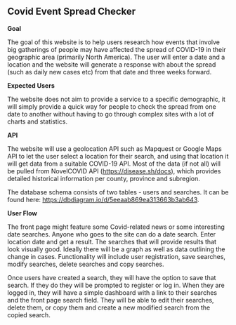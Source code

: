 ## Covid Event Spread Checker

**Goal**

The goal of this website is to help users research how events that involve big gatherings of people may have affected the spread of COVID-19 in their geographic area (primarily North America). The user will enter a date and a location and the website will generate a response with about the spread (such as daily new cases etc) from that date and three weeks forward. 

**Expected Users**

The website does not aim to provide a service to a specific demographic, it will simply provide a quick way for people to check the spread from one date to another without having to go through complex sites with a lot of charts and statistics. 


**API**

The website will use a geolocation API such as Mapquest or Google Maps API to let the user select a location for their search, and using that location it will get data from a suitable COVID-19 API. Most of the data (if not all) will be pulled from NovelCOVID API (https://disease.sh/docs), which provides detailed historical information per county, province and subregion. 

The database schema consists of two tables - users and searches. It can be found here: https://dbdiagram.io/d/5eeaab869ea313663b3ab643.


**User Flow**

The front page might feature some Covid-related news or some interesting date searches. Anyone who goes to the site can do a date search. Enter location date and get a result. The searches that will provide results that look visually good. Ideally there will be a graph as well as data outlining the change in cases. Functionality will include user registration, save searches, modify searches, delete searches and copy searches. 

Once users have created a search, they will have the option to save that search. If they do they will be prompted to register or log in. When they are logged in, they will have a simple dashboard with a link to their searches and the front page search field. They will be able to edit their searches, delete them, or copy them and create a new modified search from the copied search. 
